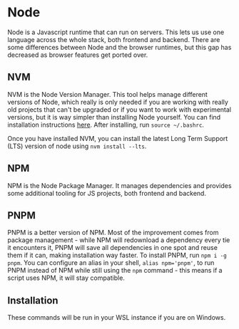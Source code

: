 # Node
Node is a Javascript runtime that can run on servers. This lets us use one language across the whole stack, both frontend and backend. There are some differences between Node and the browser runtimes, but this gap has decreased as browser features get ported over. 

## NVM

NVM is the Node Version Manager. This tool helps manage different versions of Node, which really is only needed if you are working with really old projects that can't be upgraded or if you want to work with experimental versions, but it is way simpler than installing Node yourself. You can find installation instructions [here](https://github.com/nvm-sh/nvm). After installing, run `source ~/.bashrc`.

Once you have installed NVM, you can install the latest Long Term Support (LTS) version of node using `nvm install --lts`. 

## NPM

NPM is the Node Package Manager. It manages dependencies and provides some additional tooling for JS projects, both frontend and backend. 

## PNPM

PNPM is a better version of NPM. Most of the improvement comes from package management - while NPM will redownload a dependency every tie it encounters it, PNPM will save all dependencies in one spot and reuse them if it can, making installation way faster. To install PNPM, run `npm i -g pnpm`. You can configure an alias in your shell, `alias npm='pnpm'`, to run PNPM instead of NPM while still using the `npm` command - this means if a script uses NPM, it will stay compatible.

## Installation

These commands will be run in your WSL instance if you are on Windows. 
